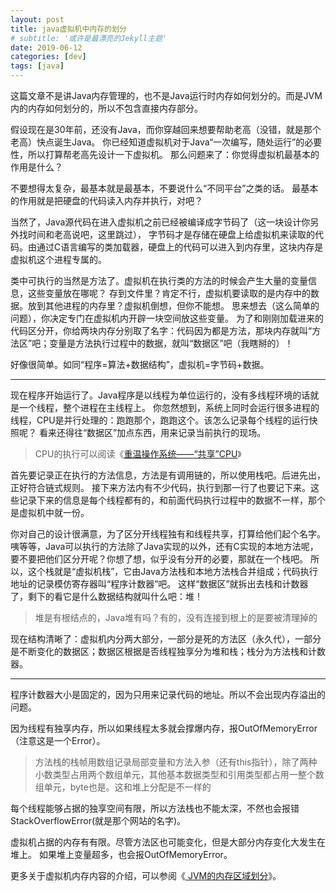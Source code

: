 ```yaml
---
layout: post
title: java虚拟机中内存的划分
# subtitle: '或许是最漂亮的Jekyll主题'
date: 2019-06-12
categories: [dev]
tags: [java]
---
```

这篇文章不是讲Java内存管理的，也不是Java运行时内存如何划分的。而是JVM内的内存如何划分的，所以不包含直接内存部分。

假设现在是30年前，还没有Java，而你穿越回来想要帮助老高（没错，就是那个老高）快点诞生Java。
你已经知道虚拟机对于Java“一次编写，随处运行”的必要性，所以打算帮老高先设计一下虚拟机。
那么问题来了：你觉得虚拟机最基本的作用是什么？

不要想得太复杂，最基本就是最基本，不要说什么“不同平台”之类的话。
最基本的作用就是把硬盘的代码读入内存并执行，对吧？

当然了，Java源代码在进入虚拟机之前已经被编译成字节码了（这一块设计你另外找时间和老高说吧，这里跳过），
字节码才是存储在硬盘上给虚拟机来读取的代码。由通过C语言编写的类加载器，硬盘上的代码可以进入到内存里，这块内存是虚拟机这个进程专属的。

类中可执行的当然是方法了。虚拟机在执行类的方法的时候会产生大量的变量信息，这些变量放在哪呢？
存到文件里？肯定不行，虚拟机要读取的是内存中的数据。放到其他进程的内存里？虚拟机倒想，但你不能想。
思来想去（这么简单的问题），你决定专门在虚拟机内开辟一块空间放这些变量。
为了和刚刚加载进来的代码区分开，你给两块内存分别取了名字：代码因为都是方法，那块内存就叫“方法区”吧；变量是方法执行过程中的数据，就叫“数据区”吧（我瞎掰的）！

好像很简单。如同“程序=算法+数据结构”，虚拟机=字节码+数据。

<hr />
现在程序开始运行了。Java程序是以线程为单位运行的，没有多线程环境的话就是一个线程，整个进程在主线程上。
你忽然想到，系统上同时会运行很多进程的线程，CPU是并行处理的：跑跑那个，跑跑这个。该怎么记录每个线程的运行快照呢？
看来还得往“数据区”加点东西，用来记录当前执行的现场。

> CPU的执行可以阅读《[重温操作系统——“共享”CPU](https://juejin.im/post/5cfd0ead5188253c9349acae)》

首先要记录正在执行的方法信息，方法是有调用链的，所以使用栈吧。后进先出，正好符合链式规则。
接下来方法内有不少代码，执行到那一行了也要记下来。这些记录下来的信息是每个线程都有的，和前面代码执行过程中的数据不一样，那个是虚拟机中就一份。

你对自己的设计很满意，为了区分开线程独有和线程共享，打算给他们起个名字。
咦等等，Java可以执行的方法除了Java实现的以外，还有C实现的本地方法呢，要不要把他们区分开呢？你想了想，似乎没有分开的必要，那就在一个栈吧。
所以，这个栈就是“虚拟机栈”，它由Java方法栈和本地方法栈合并组成；代码执行地址的记录模仿寄存器叫“程序计数器”吧。
这样“数据区”就拆出去栈和计数器了，剩下的看它是什么数据结构就叫什么吧：堆！

> 堆是有根结点的，Java堆有吗？有的，没有连接到根上的是要被清理掉的

现在结构清晰了：虚拟机内分两大部分，一部分是死的方法区（永久代），一部分是不断变化的数据区；数据区根据是否线程独享分为堆和栈；栈分为方法栈和计数器。

<hr />
程序计数器大小是固定的，因为只用来记录代码的地址。所以不会出现内存溢出的问题。

因为线程有独享内存，所以如果线程太多就会撑爆内存，报OutOfMemoryError（注意这是一个Error）。

> 方法栈的栈帧用数组记录局部变量和方法入参（还有this指针），除了两种小数类型占用两个数组单元，其他基本数据类型和引用类型都占用一整个数组单元，byte也是。这和堆上分配是不一样的

每个线程能够占据的独享空间有限，所以方法栈也不能太深，不然也会报错StackOverflowError(就是那个网站的名字)。

虚拟机占据的内存有有限。尽管方法区也可能变化，但是大部分内存变化大发生在堆上。
如果堆上变量超多，也会报OutOfMemoryError。

更多关于虚拟机内存内容的介绍，可以参阅《[ JVM的内存区域划分](https://www.cnblogs.com/dolphin0520/p/3613043.html)》。

